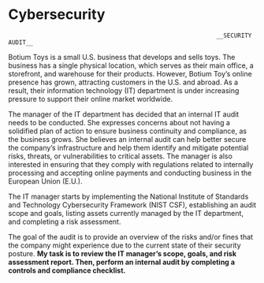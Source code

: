 # Cybersecurity
                                                               __SECURITY AUDIT__

Botium Toys is a small U.S. business that develops and sells toys. The business has a single physical location, which serves as their main office, a storefront,
and warehouse for their products. However, Botium Toy’s online presence has grown, attracting customers in the U.S. and abroad. As a result, their information
technology (IT) department is under increasing pressure to support their online market worldwide.

The manager of the IT department has decided that an internal IT audit needs to be conducted. She expresses concerns about not having a solidified plan of action 
to ensure business continuity and compliance, as the business grows. She believes an internal audit can help better secure the company’s infrastructure and help
them identify and mitigate potential risks, threats, or vulnerabilities to critical assets. The manager is also interested in ensuring that they comply with 
regulations related to internally processing and accepting online payments and conducting business in the European Union (E.U.).

The IT manager starts by implementing the National Institute of Standards and Technology Cybersecurity Framework (NIST CSF), establishing an audit scope and goals,
listing assets currently managed by the IT department, and completing a risk assessment.

The goal of the audit is to provide an overview of the risks and/or fines that the company might experience due to the current state of their security posture.
__My task is to review the IT manager’s scope, goals, and risk assessment report. Then, perform an internal audit by completing a controls and compliance checklist.__
